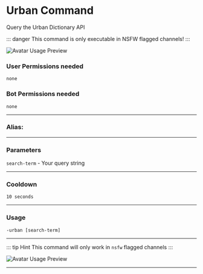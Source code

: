 # Urban Command
Query the Urban Dictionary API

::: danger
This command is only executable in NSFW flagged channels!
:::

![Avatar Usage Preview](https://cdn.discordapp.com/attachments/396964573007052800/546463916780290068/nsfw.gif)

### User Permissions needed
`none`
### Bot Permissions needed
`none`

---
### Alias:
> <Badge text="none" type="error" vertical="middle"/>

---
### Parameters
`search-term` - Your query string

---
### Cooldown
`10 seconds`

---
### Usage
`-urban [search-term]`

---
::: tip Hint
This command will only work in `nsfw` flagged channels
:::

![Avatar Usage Preview](https://cdn.discordapp.com/attachments/469576672128139275/545585251284549682/unknown.png)

---